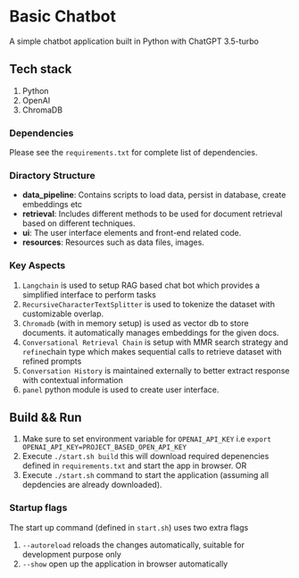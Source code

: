 # Basic Chatbot
A simple chatbot application built in Python with ChatGPT 3.5-turbo

## Tech stack
1. Python
2. OpenAI
3. ChromaDB

### Dependencies
Please see the `requirements.txt` for complete list of dependencies.

### Diractory Structure
- **data_pipeline**: Contains scripts to load data, persist in database, create embeddings etc
- **retrieval**: Includes different methods to be used for document retrieval based on different techniques.
- **ui**: The user interface elements and front-end related code.
- **resources**: Resources such as data files, images.

### Key Aspects
1. `Langchain` is used to setup RAG based chat bot which provides a simplified interface to perform tasks
2. `RecursiveCharacterTextSplitter` is used to tokenize the dataset with customizable overlap.
3. `Chromadb` (with in memory setup) is used as vector db to store documents. it automatically manages embeddings for the given docs.
4. `Conversational Retrieval Chain` is setup with MMR search strategy and `refine`chain type which makes sequential calls to retrieve dataset with refined prompts
5. `Conversation History` is maintained externally to better extract response with contextual information
6. `panel` python module is used to create user interface.

## Build && Run
1. Make sure to set environment variable for `OPENAI_API_KEY` i.e `export OPENAI_API_KEY=PROJECT_BASED_OPEN_API_KEY`
2. Execute `./start.sh build` this will download required depenencies defined in `requirements.txt` and start the app in browser. OR
3. Execute `./start.sh` command to start the application (assuming all depdencies are already downloaded).

### Startup flags
The start up command (defined in `start.sh`) uses two extra flags
1. `--autoreload` reloads the changes automatically, suitable for development purpose only 
2. `--show` open up the application in browser automatically
